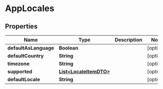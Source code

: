 # AppLocales

## Properties
Name | Type | Description | Notes
------------ | ------------- | ------------- | -------------
**defaultAsLanguage** | **Boolean** |  |  [optional]
**defaultCountry** | **String** |  |  [optional]
**timezone** | **String** |  |  [optional]
**supported** | [**List&lt;LocaleItemDTO&gt;**](LocaleItemDTO.md) |  |  [optional]
**defaultLocale** | **String** |  |  [optional]

